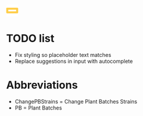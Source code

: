 ![Your Logo](./src/assets/favicon.png)

# TODO list

- Fix styling so placeholder text matches
- Replace suggestions in input with autocomplete

# Abbreviations

- ChangePBStrains = Change Plant Batches Strains
 - PB = Plant Batches
